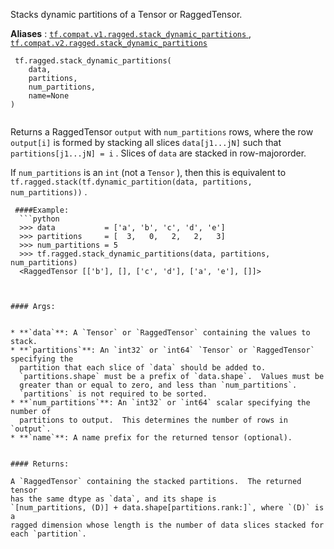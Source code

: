 Stacks dynamic partitions of a Tensor or RaggedTensor.

**Aliases** : [ `tf.compat.v1.ragged.stack_dynamic_partitions` ](/api_docs/python/tf/ragged/stack_dynamic_partitions), [ `tf.compat.v2.ragged.stack_dynamic_partitions` ](/api_docs/python/tf/ragged/stack_dynamic_partitions)

```
 tf.ragged.stack_dynamic_partitions(
    data,
    partitions,
    num_partitions,
    name=None
)
 
```

Returns a RaggedTensor  `output`  with  `num_partitions`  rows, where the row `output[i]`  is formed by stacking all slices  `data[j1...jN]`  such that `partitions[j1...jN] = i` .  Slices of  `data`  are stacked in row-majororder.

If  `num_partitions`  is an  `int`  (not a  `Tensor` ), then this is equivalent to `tf.ragged.stack(tf.dynamic_partition(data, partitions, num_partitions))` .

```
 ####Example:
  ```python
  >>> data           = ['a', 'b', 'c', 'd', 'e']
  >>> partitions     = [  3,   0,   2,   2,   3]
  >>> num_partitions = 5
  >>> tf.ragged.stack_dynamic_partitions(data, partitions, num_partitions)
  <RaggedTensor [['b'], [], ['c', 'd'], ['a', 'e'], []]>
 
```

```
 
#### Args:


* **`data`**: A `Tensor` or `RaggedTensor` containing the values to stack.
* **`partitions`**: An `int32` or `int64` `Tensor` or `RaggedTensor` specifying the
  partition that each slice of `data` should be added to.
  `partitions.shape` must be a prefix of `data.shape`.  Values must be
  greater than or equal to zero, and less than `num_partitions`.
  `partitions` is not required to be sorted.
* **`num_partitions`**: An `int32` or `int64` scalar specifying the number of
  partitions to output.  This determines the number of rows in `output`.
* **`name`**: A name prefix for the returned tensor (optional).


#### Returns:

A `RaggedTensor` containing the stacked partitions.  The returned tensor
has the same dtype as `data`, and its shape is
`[num_partitions, (D)] + data.shape[partitions.rank:]`, where `(D)` is a
ragged dimension whose length is the number of data slices stacked for
each `partition`.
 
```

